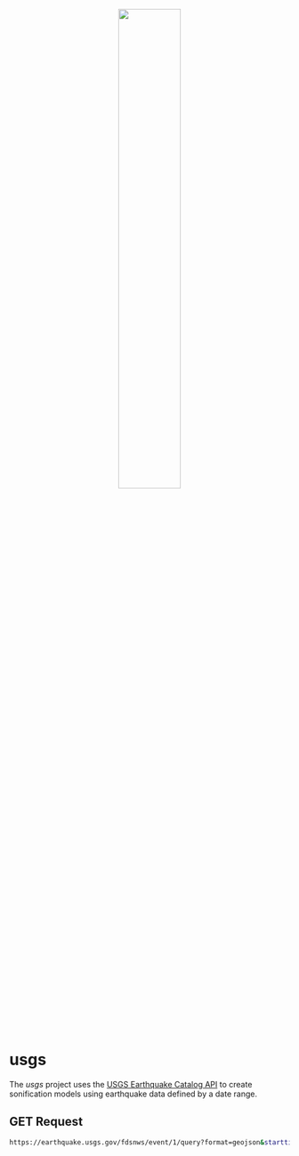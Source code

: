 <p align="center">
  <img width="47%" height="47%" src="https://i.ibb.co/7JYvGQ5/n4m-supplemental.png"/>  
</p>

# usgs
The *usgs* project uses the [USGS Earthquake Catalog API](https://earthquake.usgs.gov/fdsnws/event/1/) to create sonification models using earthquake data defined by a date range.

## GET Request
``` bash
https://earthquake.usgs.gov/fdsnws/event/1/query?format=geojson&starttime=2014-01-01&endtime=2014-01-02
```
